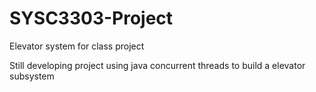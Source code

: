 # SYSC3303-Project
Elevator system for class project

Still developing project using java concurrent threads to build a elevator subsystem
